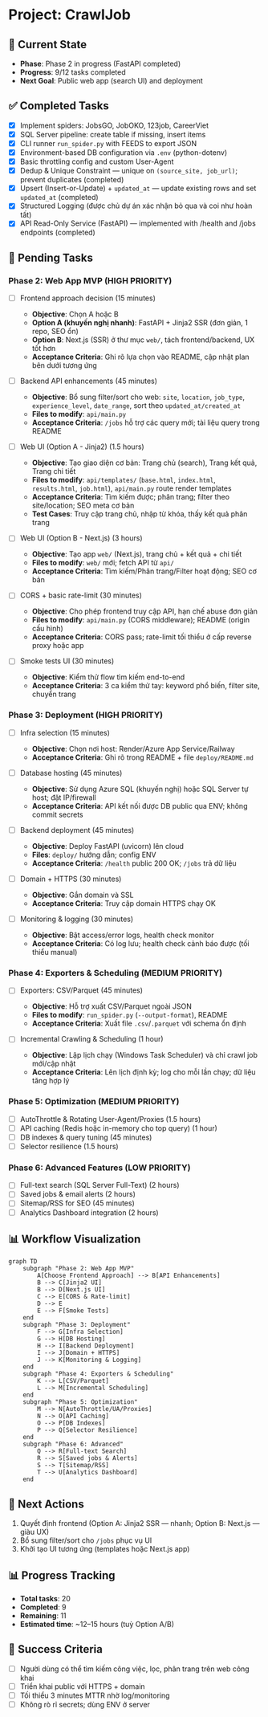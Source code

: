 # Project: CrawlJob

## 🎯 Current State
- **Phase**: Phase 2 in progress (FastAPI completed)
- **Progress**: 9/12 tasks completed
- **Next Goal**: Public web app (search UI) and deployment

## ✅ Completed Tasks
- [x] Implement spiders: JobsGO, JobOKO, 123job, CareerViet
- [x] SQL Server pipeline: create table if missing, insert items
- [x] CLI runner `run_spider.py` with FEEDS to export JSON
- [x] Environment-based DB configuration via `.env` (python-dotenv)
- [x] Basic throttling config and custom User-Agent
- [x] Dedup & Unique Constraint — unique on `(source_site, job_url)`; prevent duplicates (completed)
- [x] Upsert (Insert-or-Update) + `updated_at` — update existing rows and set `updated_at` (completed)
- [x] Structured Logging (được chủ dự án xác nhận bỏ qua và coi như hoàn tất)
- [x] API Read-Only Service (FastAPI) — implemented with /health and /jobs endpoints (completed)

## 🔄 Pending Tasks
### Phase 2: Web App MVP (HIGH PRIORITY)
- [ ] Frontend approach decision (15 minutes)
  - **Objective**: Chọn A hoặc B
  - **Option A (khuyến nghị nhanh)**: FastAPI + Jinja2 SSR (đơn giản, 1 repo, SEO ổn)
  - **Option B**: Next.js (SSR) ở thư mục `web/`, tách frontend/backend, UX tốt hơn
  - **Acceptance Criteria**: Ghi rõ lựa chọn vào README, cập nhật plan bên dưới tương ứng

- [ ] Backend API enhancements (45 minutes)
  - **Objective**: Bổ sung filter/sort cho web: `site`, `location`, `job_type`, `experience_level`, `date_range`, sort theo `updated_at/created_at`
  - **Files to modify**: `api/main.py`
  - **Acceptance Criteria**: `/jobs` hỗ trợ các query mới; tài liệu query trong README

- [ ] Web UI (Option A - Jinja2) (1.5 hours)
  - **Objective**: Tạo giao diện cơ bản: Trang chủ (search), Trang kết quả, Trang chi tiết
  - **Files to modify**: `api/templates/` (`base.html`, `index.html`, `results.html`, `job.html`), `api/main.py` route render templates
  - **Acceptance Criteria**: Tìm kiếm được; phân trang; filter theo site/location; SEO meta cơ bản
  - **Test Cases**: Truy cập trang chủ, nhập từ khóa, thấy kết quả phân trang

- [ ] Web UI (Option B - Next.js) (3 hours)
  - **Objective**: Tạo app `web/` (Next.js), trang chủ + kết quả + chi tiết
  - **Files to modify**: `web/` mới; fetch API từ `api/`
  - **Acceptance Criteria**: Tìm kiếm/Phân trang/Filter hoạt động; SEO cơ bản

- [ ] CORS + basic rate-limit (30 minutes)
  - **Objective**: Cho phép frontend truy cập API, hạn chế abuse đơn giản
  - **Files to modify**: `api/main.py` (CORS middleware); README (origin cấu hình)
  - **Acceptance Criteria**: CORS pass; rate-limit tối thiểu ở cấp reverse proxy hoặc app

- [ ] Smoke tests UI (30 minutes)
  - **Objective**: Kiểm thử flow tìm kiếm end-to-end
  - **Acceptance Criteria**: 3 ca kiểm thử tay: keyword phổ biến, filter site, chuyển trang

### Phase 3: Deployment (HIGH PRIORITY)
- [ ] Infra selection (15 minutes)
  - **Objective**: Chọn nơi host: Render/Azure App Service/Railway
  - **Acceptance Criteria**: Ghi rõ trong README + file `deploy/README.md`

- [ ] Database hosting (45 minutes)
  - **Objective**: Sử dụng Azure SQL (khuyến nghị) hoặc SQL Server tự host; đặt IP/firewall
  - **Acceptance Criteria**: API kết nối được DB public qua ENV; không commit secrets

- [ ] Backend deployment (45 minutes)
  - **Objective**: Deploy FastAPI (uvicorn) lên cloud
  - **Files**: `deploy/` hướng dẫn; config ENV
  - **Acceptance Criteria**: `/health` public 200 OK; `/jobs` trả dữ liệu

- [ ] Domain + HTTPS (30 minutes)
  - **Objective**: Gắn domain và SSL
  - **Acceptance Criteria**: Truy cập domain HTTPS chạy OK

- [ ] Monitoring & logging (30 minutes)
  - **Objective**: Bật access/error logs, health check monitor
  - **Acceptance Criteria**: Có log lưu; health check cảnh báo được (tối thiểu manual)

### Phase 4: Exporters & Scheduling (MEDIUM PRIORITY)
- [ ] Exporters: CSV/Parquet (45 minutes)
  - **Objective**: Hỗ trợ xuất CSV/Parquet ngoài JSON
  - **Files to modify**: `run_spider.py` (`--output-format`), README
  - **Acceptance Criteria**: Xuất file `.csv`/`.parquet` với schema ổn định

- [ ] Incremental Crawling & Scheduling (1 hour)
  - **Objective**: Lập lịch chạy (Windows Task Scheduler) và chỉ crawl job mới/cập nhật
  - **Acceptance Criteria**: Lên lịch định kỳ; log cho mỗi lần chạy; dữ liệu tăng hợp lý

### Phase 5: Optimization (MEDIUM PRIORITY)
- [ ] AutoThrottle & Rotating User-Agent/Proxies (1.5 hours)
- [ ] API caching (Redis hoặc in-memory cho top query) (1 hour)
- [ ] DB indexes & query tuning (45 minutes)
- [ ] Selector resilience (1.5 hours)

### Phase 6: Advanced Features (LOW PRIORITY)
- [ ] Full-text search (SQL Server Full-Text) (2 hours)
- [ ] Saved jobs & email alerts (2 hours)
- [ ] Sitemap/RSS for SEO (45 minutes)
- [ ] Analytics Dashboard integration (2 hours)

## 📊 Workflow Visualization
```mermaid
graph TD
    subgraph "Phase 2: Web App MVP"
        A[Choose Frontend Approach] --> B[API Enhancements]
        B --> C[Jinja2 UI]
        B --> D[Next.js UI]
        C --> E[CORS & Rate-limit]
        D --> E
        E --> F[Smoke Tests]
    end
    subgraph "Phase 3: Deployment"
        F --> G[Infra Selection]
        G --> H[DB Hosting]
        H --> I[Backend Deployment]
        I --> J[Domain + HTTPS]
        J --> K[Monitoring & Logging]
    end
    subgraph "Phase 4: Exporters & Scheduling"
        K --> L[CSV/Parquet]
        L --> M[Incremental Scheduling]
    end
    subgraph "Phase 5: Optimization"
        M --> N[AutoThrottle/UA/Proxies]
        N --> O[API Caching]
        O --> P[DB Indexes]
        P --> Q[Selector Resilience]
    end
    subgraph "Phase 6: Advanced"
        Q --> R[Full-text Search]
        R --> S[Saved jobs & Alerts]
        S --> T[Sitemap/RSS]
        T --> U[Analytics Dashboard]
    end
```

## 🎯 Next Actions
1. Quyết định frontend (Option A: Jinja2 SSR — nhanh; Option B: Next.js — giàu UX)
2. Bổ sung filter/sort cho `/jobs` phục vụ UI
3. Khởi tạo UI tương ứng (templates hoặc Next.js app)

## 📊 Progress Tracking
- **Total tasks**: 20
- **Completed**: 9
- **Remaining**: 11
- **Estimated time**: ~12–15 hours (tuỳ Option A/B)

## 🎯 Success Criteria
- [ ] Người dùng có thể tìm kiếm công việc, lọc, phân trang trên web công khai
- [ ] Triển khai public với HTTPS + domain
- [ ] Tối thiểu 3 minutes MTTR nhờ log/monitoring
- [ ] Không rò rỉ secrets; dùng ENV ở server
